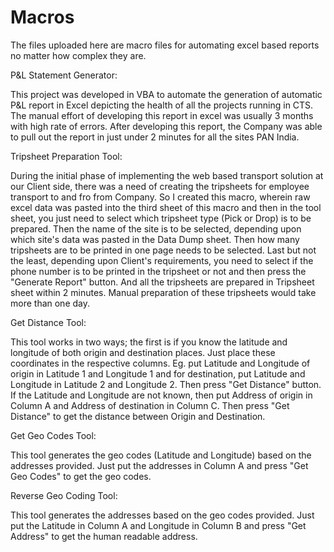 # Macros
The files uploaded here are macro files for automating excel based reports no matter how complex they are.

P&L Statement Generator:

This project was developed in VBA to automate the generation of automatic P&L report in Excel depicting the health of all the projects running in CTS. The manual effort of developing this report in excel was usually 3 months with high rate of errors. After developing this report, the Company was able to pull out the report in just under 2 minutes for all the sites PAN India.



Tripsheet Preparation Tool:

During the initial phase of implementing the web based transport solution at our Client side, there was a need of creating the tripsheets for employee transport to and fro from Company. So I created this macro, wherein raw excel data was pasted into the third sheet of this macro and then in the tool sheet, you just need to select which tripsheet type (Pick or Drop) is to be prepared. Then the name of the site is to be selected, depending upon which site's data was pasted in the Data Dump sheet. Then how many tripsheets are to be printed in one page needs to be selected. Last but not the least, depending upon Client's requirements, you need to select if the phone number is to be printed in the tripsheet or not and then press the "Generate Report" button. And all the tripsheets are prepared in Tripsheet sheet within 2 minutes. Manual preparation of these tripsheets would take more than one day.



Get Distance Tool:

This tool works in two ways; the first is if you know the latitude and longitude of both origin and destination places. Just place these coordinates in the respective columns. Eg. put Latitude and Longitude of origin in Latitude 1 and Longitude 1 and for destination, put Latitude and Longitude in Latitude 2 and Longitude 2. Then press "Get Distance" button. If the Latitude and Longitude are not known, then put Address of origin in Column A and Address of destination in Column C. Then press "Get Distance" to get the distance between Origin and Destination.



Get Geo Codes Tool:

This tool generates the geo codes (Latitude and Longitude) based on the addresses provided. Just put the addresses in Column A and press "Get Geo Codes" to get the geo codes.



Reverse Geo Coding Tool:

This tool generates the addresses based on the geo codes provided. Just put the Latitude in Column A and Longitude in Column B and press "Get Address" to get the human readable address.
